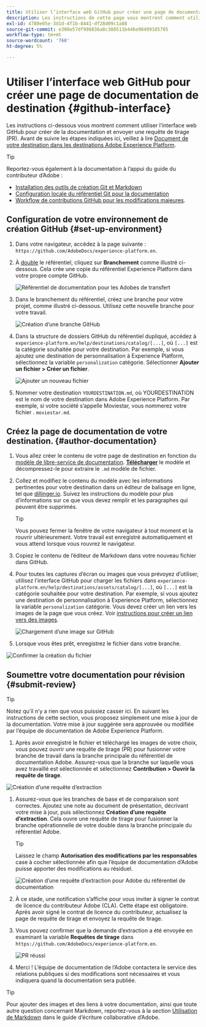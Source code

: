 ```yaml
---
title: Utiliser l’interface web GitHub pour créer une page de documentation de destination
description: Les instructions de cette page vous montrent comment utiliser l’interface web GitHub pour créer une page de documentation pour votre destination Experience Platform et l’envoyer pour révision.
exl-id: 4780e05e-3d1d-4f1b-8441-df28d09c1a88
source-git-commit: e300e57df998836a8c388511b446e90499185705
workflow-type: tm+mt
source-wordcount: '768'
ht-degree: 5%

---
```


# Utiliser l’interface web GitHub pour créer une page de documentation de destination {#github-interface}

Les instructions ci-dessous vous montrent comment utiliser l’interface web GitHub pour créer de la documentation et envoyer une requête de tirage (PR). Avant de suivre les étapes indiquées ici, veillez à lire [Document de votre destination dans les destinations Adobe Experience Platform](./documentation-instructions.md).

>[!TIP]
>
>Reportez-vous également à la documentation à l’appui du guide du contributeur d’Adobe :
>* [Installation des outils de création Git et Markdown](https://experienceleague.adobe.com/docs/contributor/contributor-guide/setup/install-tools.html)
>* [Configuration locale du référentiel Git pour la documentation](https://experienceleague.adobe.com/docs/contributor/contributor-guide/setup/local-repo.html)
>* [Workflow de contributions GitHub pour les modifications majeures](https://experienceleague.adobe.com/docs/contributor/contributor-guide/setup/full-workflow.html).

## Configuration de votre environnement de création GitHub {#set-up-environment}

1. Dans votre navigateur, accédez à la page suivante : `https://github.com/AdobeDocs/experience-platform.en`.
2. À [double](https://experienceleague.adobe.com/docs/contributor/contributor-guide/setup/local-repo.html#fork-the-repository) le référentiel, cliquez sur **Branchement** comme illustré ci-dessous. Cela crée une copie du référentiel Experience Platform dans votre propre compte GitHub.

   ![Référentiel de documentation pour les Adobes de transfert](../assets/docs-framework/ssd-fork-repository.gif)

3. Dans le branchement du référentiel, créez une branche pour votre projet, comme illustré ci-dessous. Utilisez cette nouvelle branche pour votre travail.

   ![Création d’une branche GitHub](../assets/docs-framework/new-branch-github.gif)

4. Dans la structure de dossiers GitHub du référentiel dupliqué, accédez à `experience-platform.en/help/destinations/catalog/[...]`, où `[...]` est la catégorie souhaitée pour votre destination. Par exemple, si vous ajoutez une destination de personnalisation à Experience Platform, sélectionnez la variable `personalization` catégorie. Sélectionner **Ajouter un fichier > Créer un fichier**.

   ![Ajouter un nouveau fichier](../assets/docs-framework/github-navigate-and-create-file.gif)

5. Nommer votre destination `YOURDESTINATION.md`, où YOURDESTINATION est le nom de votre destination dans Adobe Experience Platform. Par exemple, si votre société s’appelle Moviestar, vous nommerez votre fichier . `moviestar.md`.

## Créez la page de documentation de votre destination. {#author-documentation}

1. Vous allez créer le contenu de votre page de destination en fonction du [modèle de libre-service de documentation](./self-service-template.md). **[Télécharger](../assets/docs-framework/yourdestination-template.zip)** le modèle et décompressez-le pour extraire le `.md` modèle de fichier.
2. Collez et modifiez le contenu du modèle avec les informations pertinentes pour votre destination dans un éditeur de balisage en ligne, tel que [dillinger.io](https://dillinger.io/). Suivez les instructions du modèle pour plus d’informations sur ce que vous devez remplir et les paragraphes qui peuvent être supprimés.

   >[!TIP]
   >
   >Vous pouvez fermer la fenêtre de votre navigateur à tout moment et la rouvrir ultérieurement. Votre travail est enregistré automatiquement et vous attend lorsque vous rouvrez le navigateur.
3. Copiez le contenu de l’éditeur de Markdown dans votre nouveau fichier dans GitHub.
4. Pour toutes les captures d’écran ou images que vous prévoyez d’utiliser, utilisez l’interface GitHub pour charger les fichiers dans `experience-platform.en/help/destinations/assets/catalog/[...]`, où `[...]` est la catégorie souhaitée pour votre destination. Par exemple, si vous ajoutez une destination de personnalisation à Experience Platform, sélectionnez la variable `personalization` catégorie. Vous devez créer un lien vers les images de la page que vous créez. Voir [instructions pour créer un lien vers des images](https://experienceleague.adobe.com/docs/contributor/contributor-guide/writing-essentials/linking.html#link-to-images).

   ![Chargement d’une image sur GitHub](../assets/docs-framework/upload-image.gif)

5. Lorsque vous êtes prêt, enregistrez le fichier dans votre branche.

![Confirmer la création du fichier](../assets/docs-framework/ssd-confirm-file-creation.png)

## Soumettre votre documentation pour révision {#submit-review}

>[!TIP]
>
>Notez qu’il n’y a rien que vous puissiez casser ici. En suivant les instructions de cette section, vous proposez simplement une mise à jour de la documentation. Votre mise à jour suggérée sera approuvée ou modifiée par l’équipe de documentation de Adobe Experience Platform.

1. Après avoir enregistré le fichier et téléchargé les images de votre choix, vous pouvez ouvrir une requête de tirage (PR) pour fusionner votre branche de travail dans la branche principale du référentiel de documentation Adobe. Assurez-vous que la branche sur laquelle vous avez travaillé est sélectionnée et sélectionnez **Contribution > Ouvrir la requête de tirage**.

![Création d’une requête d’extraction](../assets/docs-framework/ssd-create-pull-request-1.gif)

1. Assurez-vous que les branches de base et de comparaison sont correctes. Ajoutez une note au document de présentation, décrivant votre mise à jour, puis sélectionnez **Création d’une requête d’extraction**. Cela ouvre une requête de tirage pour fusionner la branche opérationnelle de votre double dans la branche principale du référentiel Adobe.

   >[!TIP]
   >
   >Laissez le champ **Autorisation des modifications par les responsables** case à cocher sélectionnée afin que l’équipe de documentation d’Adobe puisse apporter des modifications au résiduel.

   ![Création d’une requête d’extraction pour Adobe du référentiel de documentation](../assets/docs-framework/ssd-create-pull-request-2.png)

1. À ce stade, une notification s’affiche pour vous inviter à signer le contrat de licence du contributeur Adobe (CLA). Cette étape est obligatoire. Après avoir signé le contrat de licence du contributeur, actualisez la page de requête de tirage et envoyez la requête de tirage.

1. Vous pouvez confirmer que la demande d’extraction a été envoyée en examinant la variable **Requêtes de tirage** dans `https://github.com/AdobeDocs/experience-platform.en`.

   ![PR réussi](../assets/docs-framework/ssd-pr-successful.png)

1. Merci ! L’équipe de documentation de l’Adobe contactera le service des relations publiques si des modifications sont nécessaires et vous indiquera quand la documentation sera publiée.

>[!TIP]
>
>Pour ajouter des images et des liens à votre documentation, ainsi que toute autre question concernant Markdown, reportez-vous à la section [Utilisation de Markdown](https://experienceleague.adobe.com/docs/contributor/contributor-guide/writing-essentials/markdown.html) dans le guide d’écriture collaborative d’Adobe.
